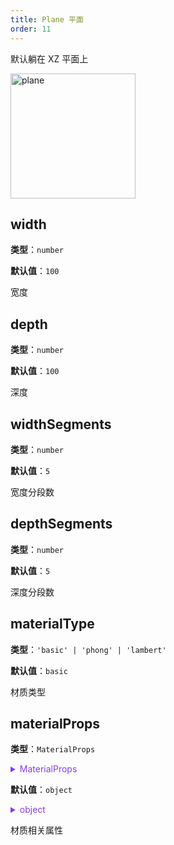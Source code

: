 ```yaml
---
title: Plane 平面
order: 11
---
```


默认躺在 XZ 平面上

<img alt="plane" src="https://gw.alipayobjects.com/mdn/rms_6ae20b/afts/img/A*jN9zQp3RflAAAAAAAAAAAAAAARQnAQ" height='200'/>

## width

**类型**：`number`

**默认值**：`100`

宽度

## depth

**类型**：`number`

**默认值**：`100`

深度

## widthSegments

**类型**：`number`

**默认值**：`5`

宽度分段数

## depthSegments

**类型**：`number`

**默认值**：`5`

深度分段数

## materialType

**类型**：`'basic' | 'phong' | 'lambert'`

**默认值**：`basic`

材质类型

## materialProps

**类型**：`MaterialProps`

<details>
  <summary style="color: #873bf4; cursor: pointer;">
    MaterialProps
  </summary>

```ts
type MaterialProps = {
  /** 是否绘制 wireframe，常用于直观展示三角面 */
  wireframe?: boolean;
  /** 开启 wireframe 后可指定颜色，默认为 'black' */
  wireframeColor?: string;
  /** 开启 wireframe 后可指定线宽，默认为 1 */
  wireframeLineWidth?: number;
  /**
   * 开启 面剔除
   * 0：不剔除
   * 1：正面剔除
   * 2：背面剔除
   * 3：正背面剔除
   */
  cullMode?: number;
};
```

</details>

**默认值**：`object`

<details>
  <summary style="color: #873bf4; cursor: pointer;">
    object
  </summary>

```json
{
  "wireframe": false,
  "wireframeColor": "black",
  "wireframeLineWidth": 1,
  "cullMode": 0
}
```

</details>

材质相关属性
